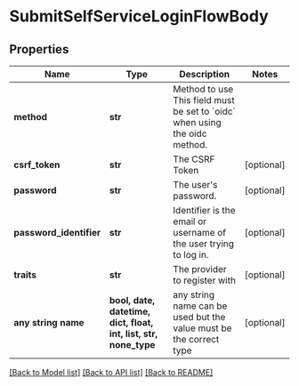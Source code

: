 # SubmitSelfServiceLoginFlowBody


## Properties
Name | Type | Description | Notes
------------ | ------------- | ------------- | -------------
**method** | **str** | Method to use  This field must be set to &#x60;oidc&#x60; when using the oidc method. | 
**csrf_token** | **str** | The CSRF Token | [optional] 
**password** | **str** | The user&#39;s password. | [optional] 
**password_identifier** | **str** | Identifier is the email or username of the user trying to log in. | [optional] 
**traits** | **str** | The provider to register with | [optional] 
**any string name** | **bool, date, datetime, dict, float, int, list, str, none_type** | any string name can be used but the value must be the correct type | [optional]

[[Back to Model list]](../README.md#documentation-for-models) [[Back to API list]](../README.md#documentation-for-api-endpoints) [[Back to README]](../README.md)


